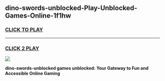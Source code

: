 
## dino-swords-unblocked-Play-Unblocked-Games-Online-1f1hw
<h3>
<a href="https://premium76.site?title=dino-swords-unblocked&ref=25A">CLICK TO PLAY</a></h3>
<hr>

<h3>
<a href="https://premium76.site?title=dino-swords-unblocked&ref=25A">CLICK 2 PLAY</a>
  
</h3>

<a href="https://premium76.site?title=dino-swords-unblocked&ref=25A"><img src="https://clearcache.store/games.png"></a>


**dino-swords-unblocked games unblocked: Your Gateway to Fun and Accessible Online Gaming**
